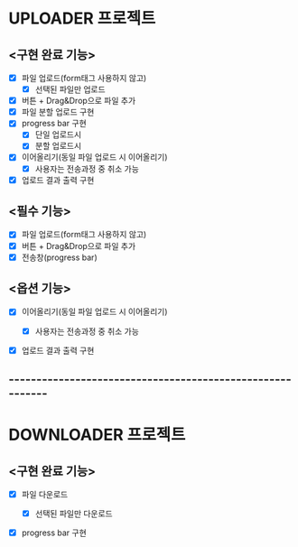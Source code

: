 # UPLOADER 프로젝트

## <구현 완료 기능>
- [x] 파일 업로드(form태그 사용하지 않고)
  - [x] 선택된 파일만 업로드
- [x] 버튼 + Drag&Drop으로 파일 추가
- [x] 파일 분할 업로드 구현
- [x] progress bar 구현
  - [x] 단일 업로드시
  - [x] 분할 업로드시
- [x] 이어올리기(동일 파일 업로드 시 이어올리기)
  - [x] 사용자는 전송과정 중 취소 가능
- [x] 업로드 결과 출력 구현

## <필수 기능>
- [x] 파일 업로드(form태그 사용하지 않고)
- [x] 버튼 + Drag&Drop으로 파일 추가
- [x] 전송창(progress bar)

## <옵션 기능>
- [x] 이어올리기(동일 파일 업로드 시 이어올리기)
  - [x] 사용자는 전송과정 중 취소 가능
- [x] 업로드 결과 출력 구현  


## ----------------------------------------------------------
# DOWNLOADER 프로젝트

## <구현 완료 기능>
- [x] 파일 다운로드
  - [x] 선택된 파일만 다운로드
- [x] progress bar 구현

